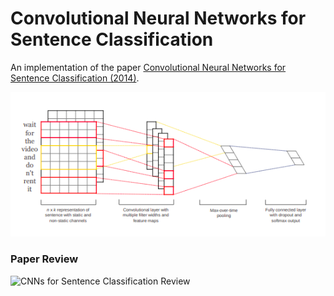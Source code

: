 # Convolutional Neural Networks for Sentence Classification

An implementation of the paper [Convolutional Neural Networks for Sentence Classification (2014)](https://www.aclweb.org/anthology/D14-1181.pdf).

![](./imgs/cnn4sc.png)

### Paper Review
![CNNs for Sentence Classification Review](https://github.com/EugeneRyu/NLP_CNNs_for_SC/wiki/%5BPaper-Review%5D-Convolutional-Neural-Networks-for-Sentence-Classification)
